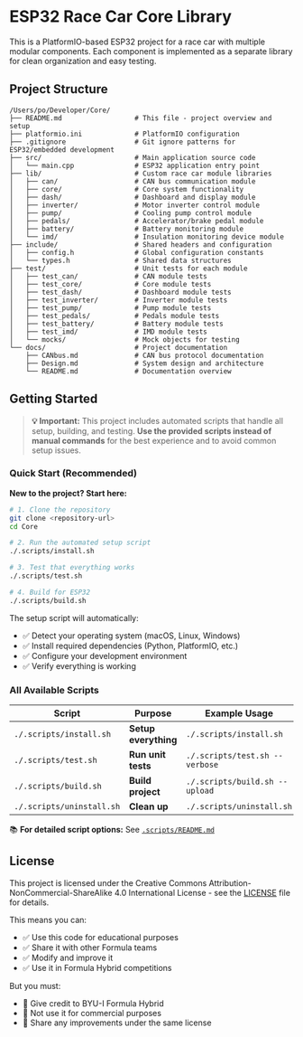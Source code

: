 # ESP32 Race Car Core Library

This is a PlatformIO-based ESP32 project for a race car with multiple modular components. Each component is implemented as a separate library for clean organization and easy testing.

## Project Structure

```
/Users/po/Developer/Core/
├── README.md                  # This file - project overview and setup
├── platformio.ini             # PlatformIO configuration 
├── .gitignore                 # Git ignore patterns for ESP32/embedded development
├── src/                       # Main application source code
│   └── main.cpp               # ESP32 application entry point
├── lib/                       # Custom race car module libraries
│   ├── can/                   # CAN bus communication module
│   ├── core/                  # Core system functionality
│   ├── dash/                  # Dashboard and display module
│   ├── inverter/              # Motor inverter control module
│   ├── pump/                  # Cooling pump control module
│   ├── pedals/                # Accelerator/brake pedal module
│   ├── battery/               # Battery monitoring module
│   └── imd/                   # Insulation monitoring device module
├── include/                   # Shared headers and configuration
│   ├── config.h               # Global configuration constants
│   └── types.h                # Shared data structures
├── test/                      # Unit tests for each module
│   ├── test_can/              # CAN module tests
│   ├── test_core/             # Core module tests
│   ├── test_dash/             # Dashboard module tests
│   ├── test_inverter/         # Inverter module tests
│   ├── test_pump/             # Pump module tests
│   ├── test_pedals/           # Pedals module tests
│   ├── test_battery/          # Battery module tests
│   ├── test_imd/              # IMD module tests
│   └── mocks/                 # Mock objects for testing
└── docs/                      # Project documentation
    ├── CANbus.md              # CAN bus protocol documentation
    ├── Design.md              # System design and architecture
    └── README.md              # Documentation overview
```

## Getting Started

> **💡 Important:** This project includes automated scripts that handle all setup, building, and testing. **Use the provided scripts instead of manual commands** for the best experience and to avoid common setup issues.

### Quick Start (Recommended)

**New to the project? Start here:**

```bash
# 1. Clone the repository
git clone <repository-url>
cd Core

# 2. Run the automated setup script
./.scripts/install.sh

# 3. Test that everything works
./.scripts/test.sh

# 4. Build for ESP32
./.scripts/build.sh
```

The setup script will automatically:
- ✅ Detect your operating system (macOS, Linux, Windows)
- ✅ Install required dependencies (Python, PlatformIO, etc.)
- ✅ Configure your development environment
- ✅ Verify everything is working

### All Available Scripts

| Script | Purpose | Example Usage |
|--------|---------|---------------|
| `./.scripts/install.sh` | **Setup everything** | `./.scripts/install.sh` |
| `./.scripts/test.sh` | **Run unit tests** | `./.scripts/test.sh --verbose` |
| `./.scripts/build.sh` | **Build project** | `./.scripts/build.sh --upload` |
| `./.scripts/uninstall.sh` | **Clean up** | `./.scripts/uninstall.sh` |

📚 **For detailed script options:** See [`.scripts/README.md`](.scripts/README.md)

## License

This project is licensed under the Creative Commons Attribution-NonCommercial-ShareAlike 4.0 International License - see the [LICENSE](LICENSE) file for details.

This means you can:
- ✅ Use this code for educational purposes
- ✅ Share it with other Formula teams
- ✅ Modify and improve it
- ✅ Use it in Formula Hybrid competitions

But you must:
- 📝 Give credit to BYU-I Formula Hybrid
- 🚫 Not use it for commercial purposes
- 🔄 Share any improvements under the same license

